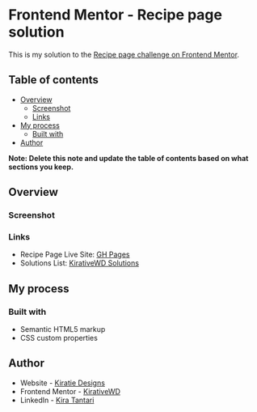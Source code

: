 # Frontend Mentor - Recipe page solution

This is my solution to the [Recipe page challenge on Frontend Mentor](https://www.frontendmentor.io/challenges/recipe-page-KiTsR8QQKm).

## Table of contents

- [Overview](#overview)
  - [Screenshot](#screenshot)
  - [Links](#links)
- [My process](#my-process)
  - [Built with](#built-with)
- [Author](#author)

**Note: Delete this note and update the table of contents based on what sections you keep.**

## Overview

### Screenshot

### Links

- Recipe Page Live Site: [GH Pages](https://kirativewd.github.io/recipe-page/)
- Solutions List: [KirativeWD Solutions](https://www.frontendmentor.io/profile/KirativeWD/solutions)

## My process

### Built with

- Semantic HTML5 markup
- CSS custom properties

## Author

- Website - [Kiratie Designs](https://kirativedesigns.com)
- Frontend Mentor - [KirativeWD](https://www.frontendmentor.io/profile/KirativeWD)
- LinkedIn - [Kira Tantari](https://www.linkedin.com/in/kira-tantari/)
